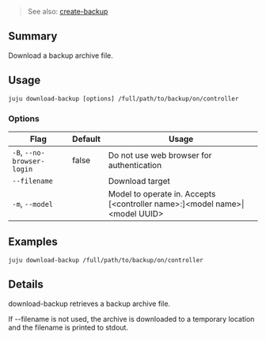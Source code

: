 > See also: [create-backup](#create-backup)

## Summary
Download a backup archive file.

## Usage
```juju download-backup [options] /full/path/to/backup/on/controller```

### Options
| Flag | Default | Usage |
| --- | --- | --- |
| `-B`, `--no-browser-login` | false | Do not use web browser for authentication |
| `--filename` |  | Download target |
| `-m`, `--model` |  | Model to operate in. Accepts [&lt;controller name&gt;:]&lt;model name&gt;&#x7c;&lt;model UUID&gt; |

## Examples

    juju download-backup /full/path/to/backup/on/controller


## Details

download-backup retrieves a backup archive file.

If --filename is not used, the archive is downloaded to a temporary
location and the filename is printed to stdout.



